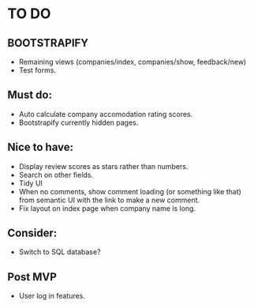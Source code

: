 # TO DO

## BOOTSTRAPIFY
+ Remaining views (companies/index, companies/show, feedback/new)
+ Test forms.

## Must do:
+ Auto calculate company accomodation rating scores.
+ Bootstrapify currently hidden pages.

## Nice to have:
+ Display review scores as stars rather than numbers.
+ Search on other fields.
+ Tidy UI
+ When no comments, show comment loading (or something like that) from semantic UI with the link to make a new comment. 
+ Fix layout on index page when company name is long.

## Consider:
+ Switch to SQL database?

## Post MVP
+ User log in features.